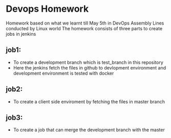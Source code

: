 # Devops Homework
Homework based on what we learnt till May 5th in DevOps Assembly Lines conducted by Linux world
The homework consists of three parts to create jobs in jenkins
## job1:
- To create a development branch which is test_branch in this repository
- Here the jenkins fetch the files in github to devlopment environment and development environment is tested with docker
## job2:
- To create a client side enviroment by fetching the files in master branch
## job3:
- To create a job that can merge the development branch with the master
